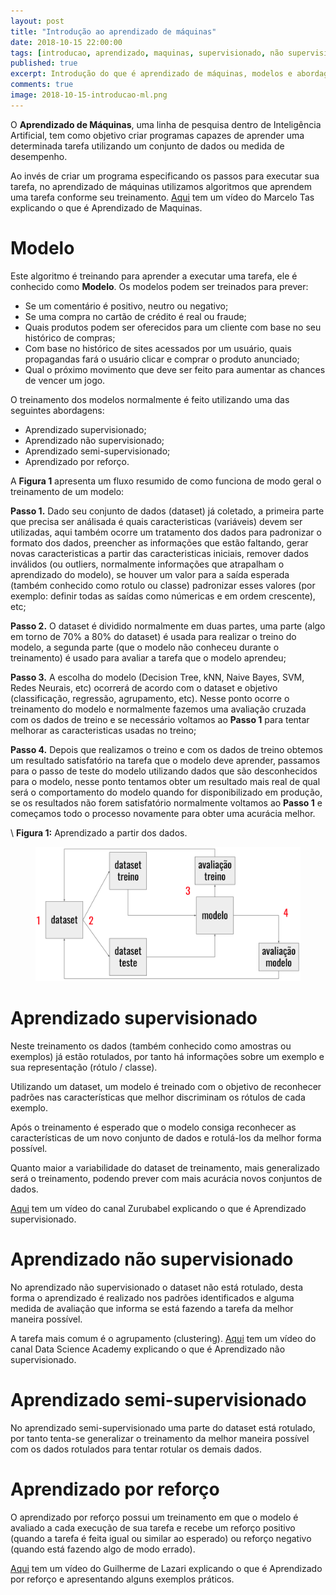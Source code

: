 ```yaml
---
layout: post
title: "Introdução ao aprendizado de máquinas"
date: 2018-10-15 22:00:00
tags: [introducao, aprendizado, maquinas, supervisionado, não supervisionado, reforço]
published: true
excerpt: Introdução do que é aprendizado de máquinas, modelos e abordagens de treinamento.
comments: true
image: 2018-10-15-introducao-ml.png
---
```


O **Aprendizado de Máquinas**, uma linha de pesquisa dentro de Inteligência Artificial, tem como objetivo criar programas capazes de aprender uma determinada tarefa utilizando um conjunto de dados ou medida de desempenho.

Ao invés de criar um programa especificando os passos para executar sua tarefa, no aprendizado de máquinas utilizamos algoritmos que aprendem uma tarefa conforme seu treinamento. <a href="https://www.youtube.com/watch?v=Z1YHbl0lh88" target="_blank">Aqui</a> tem um vídeo do Marcelo Tas explicando o que é Aprendizado de Maquinas.

# Modelo

Este algoritmo é treinando para aprender a executar uma tarefa, ele é conhecido como **Modelo**. Os modelos podem ser treinados para prever:
- Se um comentário é positivo, neutro ou negativo;
- Se uma compra no cartão de crédito é real ou fraude;
- Quais produtos podem ser oferecidos para um cliente com base no seu histórico de compras;
- Com base no histórico de sites acessados por um usuário, quais propagandas fará o usuário clicar e comprar o produto anunciado;
- Qual o próximo movimento que deve ser feito para aumentar as chances de vencer um jogo.

O treinamento dos modelos normalmente é feito utilizando uma das seguintes abordagens:
- Aprendizado supervisionado;
- Aprendizado não supervisionado;
- Aprendizado semi-supervisionado;
- Aprendizado por reforço.

A **Figura 1** apresenta um fluxo resumido de como funciona de modo geral o treinamento de um modelo:

**Passo 1.** Dado seu conjunto de dados (dataset) já coletado, a primeira parte que precisa ser análisada é quais caracteristicas (variáveis) devem ser utilizadas, aqui também ocorre um tratamento dos dados para padronizar o formato dos dados, preencher as informações que estão faltando, gerar novas caracteristicas a partir das caracteristicas iniciais, remover dados inválidos (ou outliers, normalmente informações que atrapalham o aprendizado do modelo), se houver um valor para a saída esperada (também conhecido como rotulo ou classe) padronizar esses valores (por exemplo: definir todas as saídas como númericas e em ordem crescente), etc;

**Passo 2.** O dataset é dividido normalmente em duas partes, uma parte (algo em torno de 70% a 80% do dataset) é usada para realizar o treino do modelo, a segunda parte (que o modelo não conheceu durante o treinamento) é usado para avaliar a tarefa que o modelo aprendeu;

**Passo 3.** A escolha do modelo (Decision Tree, kNN, Naive Bayes, SVM, Redes Neurais, etc) ocorrerá de acordo com o dataset e objetivo (classificação, regressão, agrupamento, etc). Nesse ponto ocorre o treinamento do modelo e normalmente fazemos uma avaliação cruzada com os dados de treino e se necessário voltamos ao **Passo 1** para tentar melhorar as caracteristicas usadas no treino;

**Passo 4.** Depois que realizamos o treino e com os dados de treino obtemos um resultado satisfatório na tarefa que o modelo deve aprender, passamos para o passo de teste do modelo utilizando dados que são desconhecidos para o modelo, nesse ponto tentamos obter um resultado mais real de qual será o comportamento do modelo quando for disponibilizado em produção, se os resultados não forem satisfatório normalmente voltamos ao **Passo 1** e começamos todo o processo novamente para obter uma acurácia melhor.

\\
**Figura 1:** Aprendizado a partir dos dados.

<figure>
    <a href="/images/posts/2018-10-15-introducao-ml.png"><img src="/images/posts/2018-10-15-introducao-ml.png" alt="Aprendizado a partir dos dados."></a>
</figure>

# Aprendizado supervisionado

Neste treinamento os dados (também conhecido como amostras ou exemplos) já estão rotulados, por tanto há informações sobre um exemplo e sua representação (rótulo / classe).

Utilizando um dataset, um modelo é treinado com o objetivo de reconhecer padrões nas características que melhor discriminam os rótulos de cada exemplo.

Após o treinamento é esperado que o modelo consiga reconhecer as características de um novo conjunto de dados e rotulá-los da melhor forma possível.

Quanto maior a variabilidade do dataset de treinamento, mais generalizado será o treinamento, podendo prever com mais acurácia novos conjuntos de dados.

<a href="https://www.youtube.com/watch?v=prsXGBrndRg" target="_blank">Aqui</a> tem um vídeo do canal Zurubabel explicando o que é Aprendizado supervisionado.

# Aprendizado não supervisionado

No aprendizado não supervisionado o dataset não está rotulado, desta forma o aprendizado é realizado nos padrões identificados e alguma medida de avaliação que informa se está fazendo a tarefa da melhor maneira possível.

A tarefa mais comum é o agrupamento (clustering). <a href="https://www.youtube.com/watch?v=DTmXiXKG6qs" target="_blank">Aqui</a> tem um vídeo do canal Data Science Academy explicando o que é Aprendizado não supervisionado.

# Aprendizado semi-supervisionado

No aprendizado semi-supervisionado uma parte do dataset está rotulado, por tanto tenta-se generalizar o treinamento da melhor maneira possível com os dados rotulados para tentar rotular os demais dados.

# Aprendizado por reforço

O aprendizado por reforço possui um treinamento em que o modelo é avaliado a cada execução de sua tarefa e recebe um reforço positivo (quando a tarefa é feita igual ou similar ao esperado) ou reforço negativo (quando está fazendo algo de modo errado).

<a href="https://www.youtube.com/watch?v=HoNan13GXXw" target="_blank">Aqui</a> tem um vídeo do Guilherme de Lazari explicando o que é Aprendizado por reforço e apresentando alguns exemplos práticos.